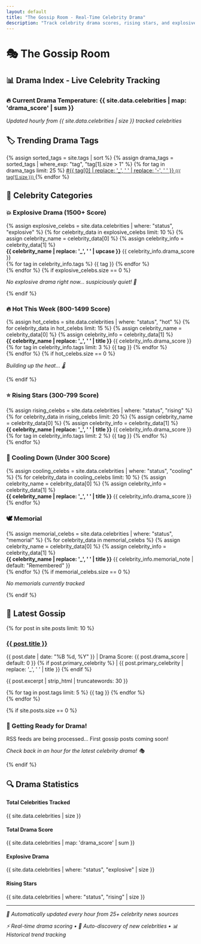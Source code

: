 ```yaml
---
layout: default
title: "The Gossip Room - Real-Time Celebrity Drama"
description: "Track celebrity drama scores, rising stars, and explosive entertainment news in real-time."
---
```


# 🎭 The Gossip Room

## 📊 Drama Index - Live Celebrity Tracking

<div class="drama-stats">
  <h3>🔥 Current Drama Temperature: <span class="drama-score">{{ site.data.celebrities | map: 'drama_score' | sum }}</span></h3>
  <p><em>Updated hourly from {{ site.data.celebrities | size }} tracked celebrities</em></p>
</div>

## 🏷️ Trending Drama Tags

<div class="tag-cloud-compact">
{% assign sorted_tags = site.tags | sort %}
{% assign drama_tags = sorted_tags | where_exp: "tag", "tag[1].size > 1" %}
{% for tag in drama_tags limit: 25 %}
  <span class="tag-bubble">
    <a href="#" onclick="filterPosts('{{ tag[0] }}'); return false;">
      #{{ tag[0] | replace: '_', ' ' | replace: '-', ' ' }} 
      <small>({{ tag[1].size }})</small>
    </a>
  </span>
{% endfor %}
</div>

<script>
function filterPosts(tag) {
  // Simple filter - could be enhanced later
  alert('Filtering by: ' + tag + '\n\nThis feature will be enhanced soon!');
}
</script>

## 🚨 Celebrity Categories

<div id="celebrity-categories">

### 💥 Explosive Drama (1500+ Score)
<div id="explosive">
{% assign explosive_celebs = site.data.celebrities | where: "status", "explosive" %}
{% for celebrity_data in explosive_celebs limit: 10 %}
  {% assign celebrity_name = celebrity_data[0] %}
  {% assign celebrity_info = celebrity_data[1] %}
  <div class="celebrity-card">
    <strong>{{ celebrity_name | replace: '_', ' ' | upcase }}</strong> 
    <span class="drama-score">{{ celebrity_info.drama_score }}</span>
    <div class="tags">
      {% for tag in celebrity_info.tags %}
        <span class="tag">{{ tag }}</span>
      {% endfor %}
    </div>
  </div>
{% endfor %}
{% if explosive_celebs.size == 0 %}
  <p><em>No explosive drama right now... suspiciously quiet! 🤔</em></p>
{% endif %}
</div>

### 🔥 Hot This Week (800-1499 Score)
<div id="hot-this-week">
{% assign hot_celebs = site.data.celebrities | where: "status", "hot" %}
{% for celebrity_data in hot_celebs limit: 15 %}
  {% assign celebrity_name = celebrity_data[0] %}
  {% assign celebrity_info = celebrity_data[1] %}
  <div class="celebrity-card">
    <strong>{{ celebrity_name | replace: '_', ' ' | title }}</strong> 
    <span class="drama-score">{{ celebrity_info.drama_score }}</span>
    <div class="tags">
      {% for tag in celebrity_info.tags limit: 3 %}
        <span class="tag">{{ tag }}</span>
      {% endfor %}
    </div>
  </div>
{% endfor %}
{% if hot_celebs.size == 0 %}
  <p><em>Building up the heat... 🌡️</em></p>
{% endif %}
</div>

### ⭐ Rising Stars (300-799 Score)
<div id="rising-stars">
{% assign rising_celebs = site.data.celebrities | where: "status", "rising" %}
{% for celebrity_data in rising_celebs limit: 20 %}
  {% assign celebrity_name = celebrity_data[0] %}
  {% assign celebrity_info = celebrity_data[1] %}
  <div class="celebrity-card">
    <strong>{{ celebrity_name | replace: '_', ' ' | title }}</strong> 
    <span class="drama-score">{{ celebrity_info.drama_score }}</span>
    <div class="tags">
      {% for tag in celebrity_info.tags limit: 2 %}
        <span class="tag">{{ tag }}</span>
      {% endfor %}
    </div>
  </div>
{% endfor %}
</div>

### 🧊 Cooling Down (Under 300 Score)
<div id="cooling-down">
{% assign cooling_celebs = site.data.celebrities | where: "status", "cooling" %}
{% for celebrity_data in cooling_celebs limit: 10 %}
  {% assign celebrity_name = celebrity_data[0] %}
  {% assign celebrity_info = celebrity_data[1] %}
  <div class="celebrity-card">
    <strong>{{ celebrity_name | replace: '_', ' ' | title }}</strong> 
    <span class="drama-score">{{ celebrity_info.drama_score }}</span>
  </div>
{% endfor %}
</div>

### 🕊️ Memorial
<div id="memorial">
{% assign memorial_celebs = site.data.celebrities | where: "status", "memorial" %}
{% for celebrity_data in memorial_celebs %}
  {% assign celebrity_name = celebrity_data[0] %}
  {% assign celebrity_info = celebrity_data[1] %}
  <div class="celebrity-card">
    <strong>{{ celebrity_name | replace: '_', ' ' | title }}</strong> 
    <span class="memorial-note">{{ celebrity_info.memorial_note | default: "Remembered" }}</span>
  </div>
{% endfor %}
{% if memorial_celebs.size == 0 %}
  <p><em>No memorials currently tracked</em></p>
{% endif %}
</div>

</div>

## 📰 Latest Gossip

<div class="recent-posts">
{% for post in site.posts limit: 10 %}
  <div class="post-preview">
    <h3><a href="{{ post.url | relative_url }}">{{ post.title }}</a></h3>
    <p class="post-meta">
      <span class="date">{{ post.date | date: "%B %d, %Y" }}</span> | 
      <span class="drama-level status-{{ post.drama_score | divided_by: 5 | plus: 1 }}">
        Drama Score: {{ post.drama_score | default: 0 }}
      </span>
      {% if post.primary_celebrity %}
        | <span class="primary-celeb">{{ post.primary_celebrity | replace: '_', ' ' | title }}</span>
      {% endif %}
    </p>
    <p>{{ post.excerpt | strip_html | truncatewords: 30 }}</p>
    <div class="post-tags">
      {% for tag in post.tags limit: 5 %}
        <span class="tag">{{ tag }}</span>
      {% endfor %}
    </div>
  </div>
{% endfor %}

{% if site.posts.size == 0 %}
  <div class="no-posts">
    <h3>🚀 Getting Ready for Drama!</h3>
    <p>RSS feeds are being processed... First gossip posts coming soon!</p>
    <p><em>Check back in an hour for the latest celebrity drama! 🎭</em></p>
  </div>
{% endif %}
</div>

## 🔍 Drama Statistics

<div class="drama-stats">
  <div class="stat-grid">
    <div class="stat-item">
      <h4>Total Celebrities Tracked</h4>
      <span class="big-number">{{ site.data.celebrities | size }}</span>
    </div>
    <div class="stat-item">
      <h4>Total Drama Score</h4>
      <span class="big-number">{{ site.data.celebrities | map: 'drama_score' | sum }}</span>
    </div>
    <div class="stat-item">
      <h4>Explosive Drama</h4>
      <span class="big-number">{{ site.data.celebrities | where: "status", "explosive" | size }}</span>
    </div>
    <div class="stat-item">
      <h4>Rising Stars</h4>
      <span class="big-number">{{ site.data.celebrities | where: "status", "rising" | size }}</span>
    </div>
  </div>
</div>

---

<div class="update-info">
  <p><em>🤖 Automatically updated every hour from 25+ celebrity news sources</em></p>
  <p><em>⚡ Real-time drama scoring • 🎯 Auto-discovery of new celebrities • 📊 Historical trend tracking</em></p>
</div>
